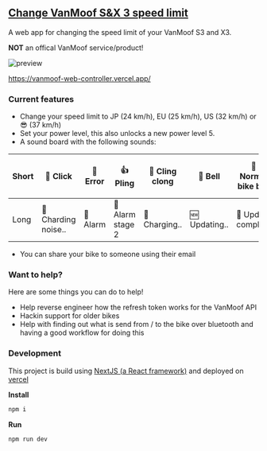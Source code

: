 ## [Change VanMoof S&X 3 speed limit](https://vanmoof-web-controller.vercel.app/)

A web app for changing the speed limit of your VanMoof S3 and X3.

**NOT** an offical VanMoof service/product!

![preview](public/screenshot_light.png?raw=true "preview")

https://vanmoof-web-controller.vercel.app/

### Current features
- Change your speed limit to JP (24 km/h), EU (25 km/h), US (32 km/h) or 😎 (37 km/h)
- Set your power level, this also unlocks a new power level 5.
- A sound board with the following sounds:

Short | 🔘 Click | 🧨 Error | 👍 Pling | 🤔 Cling clong | 🔔 Bell | 🔔 Normal bike bell | 🎉 Bell Tada | 😚 Whistle | 🚢 BOAT | ⚡️ Wuup | 🫤 Success but error | 
--- | --- | --- | --- |--- |--- |--- |--- |--- |--- |--- |---
Long | 🔋 Charding noise.. | 🚨 Alarm | 🚨 Alarm stage 2 | 🔋 Charging.. | 🆕 Updating.. | 🎉 Update complete | 💥 Make wired noises
- You can share your bike to someone using their email


### Want to help?

Here are some things you can do to help!

- Help reverse engineer how the refresh token works for the VanMoof API
- Hackin support for older bikes
- Help with finding out what is send from / to the bike over bluetooth and having a good workflow for doing this

### Development

This project is build using [NextJS (a React framework)](https://nextjs.org) and deployed on [vercel](https://vercel.com)

**Install**

```sh
npm i
```

**Run**

```sh
npm run dev
```
